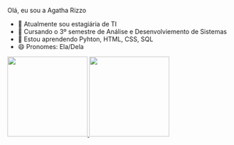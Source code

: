 Olá, eu sou a Agatha Rizzo

- 🔭 Atualmente sou estagiária de TI
- 📖 Cursando o 3º semestre de Análise e Desenvolviemento de Sistemas
- 🌱 Estou aprendendo Pyhton, HTML, CSS, SQL
- 😄 Pronomes: Ela/Dela

<div>
  <a href="https://github.com/Agatharizzo">
  <img height="180em" src="https://github-readme-stats.vercel.app/api?username=AgathaRizzo&show_icons=true&theme=omni&include_all_commits=true&count_private=true"/>
  <img height="180em" src="https://github-readme-stats.vercel.app/api/top-langs/?username=AgathaRizzo&layout=compact&langs_count=168theme=dracula"/>
</div>
